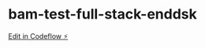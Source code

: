 # bam-test-full-stack-enddsk

[Edit in Codeflow ⚡️](https://stackblitz.com/~/github.com/salsabile18/bam-test-full-stack-enddsk)